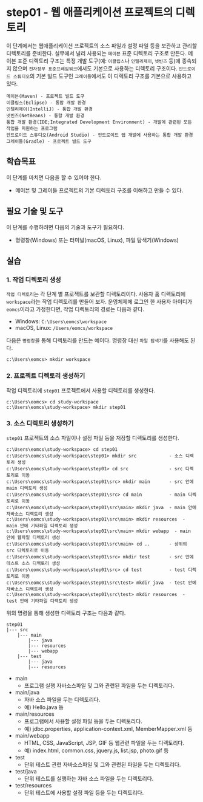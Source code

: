 # step01 - 웹 애플리케이션 프로젝트의 디렉토리
이 단계에서는 웹애플리케이션 프로젝트의 소스 파일과 설정 파일 등을 보관하고 관리할 디렉토리를 준비한다. 실무에서 널리 사용되는 `메이븐` 표준 디렉토리 구조로 만든다. 메이븐 표준 디렉토리 구조는 특정 개발 도구(예: `이클립스`나 `인텔리제이`, `넷빈즈` 등)에 종속되지 않으며 `전자정부 표준프레임워크`에서도 기본으로 사용하는 디렉토리 구조이다. `안드로이드 스튜디오`의 기본 빌드 도구인 `그레이들`에서도 이 디렉토리 구조를 기본으로 사용하고 있다.

```
메이븐(Maven) - 프로젝트 빌드 도구
이클립스(Eclipse) - 통합 개발 환경
인텔리제이(IntelliJ) - 통합 개발 환경
넷빈즈(NetBeans) - 통합 개발 환경
통합 개발 환경(IDE;Integrated Development Environment) - 개발에 관련된 모든 작업을 지원하는 프로그램
안드로이드 스튜디오(Android Studio) - 안드로이드 앱 개발에 사용하는 통합 개발 환경
그레이들(Gradle) - 프로젝트 빌드 도구
```

## 학습목표
이 단계를 마치면 다음을 할 수 있어야 한다.
- 메이븐 및 그레이들 프로젝트의 기본 디렉토리 구조를 이해하고 만들 수 있다.

## 필요 기술 및 도구
이 단계를 수행하려면 다음의 기술과 도구가 필요하다.
- 명령창(Windows) 또는 터미널(macOS, Linux), 파일 탐색기(Windows)

## 실습

### 1. 작업 디렉토리 생성
`작업 디렉토리`는 각 단계 별 프로젝트를 보관할 디렉토리이다. 사용자 홈 디렉토리에 `workspace`라는 작업 디렉토리를 만들어 보자. 운영체제에 로그인 한 사용자 아이디가 `eomcs`이라고 가정한다면, 작업 디렉토리의 경로는 다음과 같다.
- Windows: `C:\Users\eomcs\workspace`
- macOS, Linux: `/Users/eomcs/workspace`

다음은 `명령창`을 통해 디렉토리를 만드는 예이다. 명령창 대신 `파일 탐색기`를 사용해도 된다.
```
c:\Users\eomcs> mkdir workspace
```

### 2. 프로젝트 디렉토리 생성하기
작업 디렉토리에 `step01` 프로젝트에서 사용할 디렉토리를 생성한다.
```
c:\Users\eomcs> cd study-workspace
c:\Users\eomcs\study-workspace> mkdir step01
```

### 3. 소스 디렉토리 생성하기
`step01` 프로젝트의 소스 파일이나 설정 파일 등을 저장할 디렉토리를 생성한다.
```
c:\Users\eomcs\study-workspace> cd step01
c:\Users\eomcs\study-workspace\step01> mkdir src            - 소스 디렉토리 생성
c:\Users\eomcs\study-workspace\step01> cd src               - src 디렉토리로 이동
c:\Users\eomcs\study-workspace\step01\src> mkdir main       - src 안에 main 디렉토리 생성
c:\Users\eomcs\study-workspace\step01\src> cd main          - main 디렉토리로 이동
c:\Users\eomcs\study-workspace\step01\src\main> mkdir java  - main 안에 자바소스 디렉토리 생성
c:\Users\eomcs\study-workspace\step01\src\main> mkdir resources  - main 안에 기타파일 디렉토리 생성
c:\Users\eomcs\study-workspace\step01\src\main> mkdir webapp  - main 안에 웹파일 디렉토리 생성
c:\Users\eomcs\study-workspace\step01\src\main> cd ..       - 상위의 src 디렉토리로 이동
c:\Users\eomcs\study-workspace\step01\src> mkdir test       - src 안에 테스트 소스 디렉토리 생성
c:\Users\eomcs\study-workspace\step01\src> cd test          - test 디렉토리로 이동
c:\Users\eomcs\study-workspace\step01\src\test> mkdir java  - test 안에 자바소스 디렉토리 생성
c:\Users\eomcs\study-workspace\step01\src\test> mkdir resources  - test 안에 기타파일 디렉토리 생성
```

위의 명령을 통해 생성한 디렉토리 구조는 다음과 같다.
```
step01
|--- src
    |--- main
        |--- java
        |--- resources
        |--- webapp
    |--- test
        |--- java
        |--- resources
```  
- main
    - 프로그램 실행 자바소스파일 및 그와 관련된 파일을 두는 디렉토리다.
- main/java
    - 자바 소스 파일을 두는 디렉토리다.
    - 예) Hello.java 등
- main/resources
    - 프로그램에서 사용할 설정 파일 등을 두는 디렉토리다.
    - 예) jdbc.properties, application-context.xml, MemberMapper.xml 등
- main/webapp
    - HTML, CSS, JavaScript, JSP, GIF 등 웹관련 파일을 두는 디렉토리다.
    - 예) index.html, common.css, jquery.js, list.jsp, photo.gif 등
- test
    - 단위 테스트 관련 자바소스파일 및 그와 관련된 파일을 두는 디렉토리다.
- test/java
    - 단위 테스트를 실행하는 자바 소스 파일을 두는 디렉토리다.
- test/resources
    - 단위 테스트에 사용할 설정 파일 등을 두는 디렉토리다.
